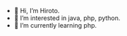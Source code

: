 - 👋 Hi, I’m Hiroto.
- 👀 I’m interested in java, php, python.
- 🌱 I’m currently learning php.

<!---
1106xss/1106xss is a ✨ special ✨ repository because its `README.md` (this file) appears on your GitHub profile.
You can click the Preview link to take a look at your changes.
--->
